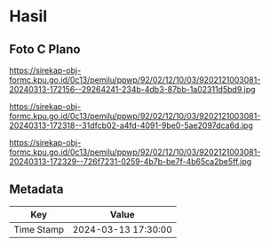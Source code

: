 # Hasil

## Foto C Plano

https://sirekap-obj-formc.kpu.go.id/0c13/pemilu/ppwp/92/02/12/10/03/9202121003081-20240313-172156--29264241-234b-4db3-87bb-1a02311d5bd9.jpg

https://sirekap-obj-formc.kpu.go.id/0c13/pemilu/ppwp/92/02/12/10/03/9202121003081-20240313-172318--31dfcb02-a4fd-4091-9be0-5ae2097dca6d.jpg

https://sirekap-obj-formc.kpu.go.id/0c13/pemilu/ppwp/92/02/12/10/03/9202121003081-20240313-172329--726f7231-0259-4b7b-be7f-4b65ca2be5ff.jpg


## Metadata

| Key        | Value               |
| ---------- | ------------------- |
| Time Stamp | 2024-03-13 17:30:00 |



